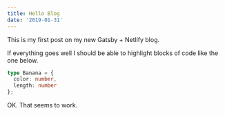 ```yaml
---
title: Hello Blog
date: '2019-01-31'
---
```


This is my first post on my new Gatsby + Netlify blog.

If everything goes well I should be able to highlight blocks of code like the one below.

```typescript
type Banana = {
  color: number,
  length: number
};
```

OK. That seems to work.